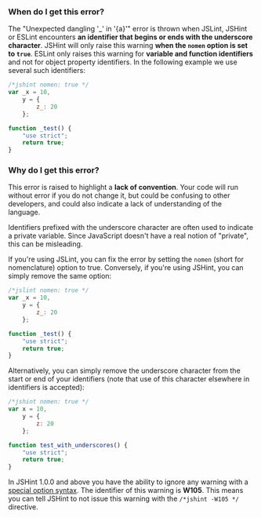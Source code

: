 <!---
{
    "titles": [
        "Unexpected dangling '_' in '{a}'",
        "W105"
    ],
    "slugs": [
        "unexpected-dangling-_-in-a",
        "w105"
    ],
    "linters": [
        "jslint",
        "jshint",
        "eslint"
    ],
    "author": "jallardice"
}
-->

### When do I get this error?

The "Unexpected dangling '_' in '{a}'" error is thrown when JSLint, JSHint or
ESLint encounters **an identifier that begins or ends with the underscore
character**. JSHint will only raise this warning **when the `nomen` option is
set to `true`**. ESLint only raises this warning for **variable and function
identifiers** and not for object property identifiers. In the following example
we use several such identifiers:

<!---
{
    "linter": "jslint"
}
-->
```javascript
/*jshint nomen: true */
var _x = 10,
    y = {
        z_: 20
    };

function _test() {
    "use strict";
    return true;
}
```

### Why do I get this error?

This error is raised to highlight a **lack of convention**. Your code will run
without error if you do not change it, but could be confusing to other
developers, and could also indicate a lack of understanding of the language.

Identifiers prefixed with the underscore character are often used to indicate a
private variable. Since JavaScript doesn't have a real notion of "private", this
can be misleading.

If you're using JSLint, you can fix the error by setting the `nomen` (short for
nomenclature) option to true. Conversely, if you're using JSHint, you can simply
remove the same option:

<!---
{
    "linter": "jslint"
}
-->
```js
/*jslint nomen: true */
var _x = 10,
    y = {
        z_: 20
    };

function _test() {
    "use strict";
    return true;
}
```

Alternatively, you can simply remove the underscore character from the start or
end of your identifiers (note that use of this character elsewhere in
identifiers is accepted):

<!---
{
    "linter": "jslint"
}
-->
```js
/*jshint nomen: true */
var x = 10,
    y = {
        z: 20
    };

function test_with_underscores() {
    "use strict";
    return true;
}
```

In JSHint 1.0.0 and above you have the ability to ignore any warning with a
[special option syntax][jshintopts]. The identifier of this warning is **W105**.
This means you can tell JSHint to not issue this warning with the `/*jshint
-W105 */` directive.

[es5-12.2]: http://es5.github.com/#x12.2
[jshintopts]: http://jshint.com/docs/#options

